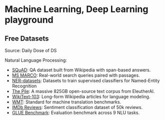 # Machine Learning, Deep Learning playground
## Free Datasets
Source: Daily Dose of DS

Natural Language Processing:
- ​[SQuAD](https://rajpurkar.github.io/SQuAD-explorer/): QA dataset built from Wikipedia with span-based answers.
- [​MS MARCO](https://microsoft.github.io/msmarco/): Real-world search queries paired with passages.
- [NER-datasets](https://github.com/davidsbatista/NER-datasets/tree/master): Datasets to train supervised classifiers for Named-Entity Recognition
- [​The Pile](https://pile.eleuther.ai/): A massive 825GB open-source text corpus from EleutherAI.
- ​[WikiText-103](https://huggingface.co/datasets/Salesforce/wikitext): Long-form Wikipedia articles for language modeling.
- [​WMT](http://www2.statmt.org/wmt23/translation-task.html): Standard for machine translation benchmarks.
- ​[IMDb Reviews](https://www.kaggle.com/datasets/lakshmi25npathi/imdb-dataset-of-50k-movie-reviews): Sentiment classification dataset of 50k reviews.
- ​[GLUE Benchmark](https://www.kaggle.com/datasets/thedevastator/nli-dataset-for-sentence-understanding): Evaluation benchmark across 9 NLU tasks.

